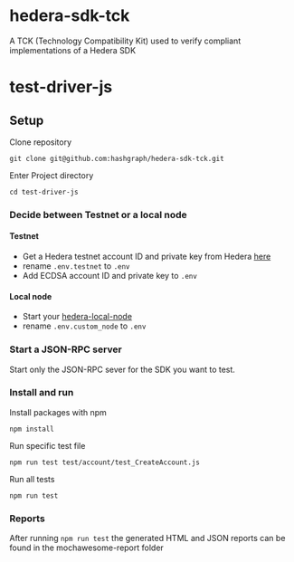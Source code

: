 # hedera-sdk-tck
A TCK (Technology Compatibility Kit) used to verify compliant implementations of
a Hedera SDK

# test-driver-js

## Setup

Clone repository

    git clone git@github.com:hashgraph/hedera-sdk-tck.git

Enter Project directory

    cd test-driver-js


### Decide between Testnet or a local node

#### Testnet
* Get a Hedera testnet account ID and private key from Hedera [here](https://portal.hedera.com/register)
* rename `.env.testnet` to `.env`
* Add ECDSA account ID and private key to `.env`

#### Local node
* Start your [hedera-local-node](https://github.com/hashgraph/hedera-local-node)
* rename `.env.custom_node` to `.env`

### Start a JSON-RPC server

Start only the JSON-RPC sever for the SDK you want to test.

### Install and run

Install packages with npm

    npm install


Run specific test file

    npm run test test/account/test_CreateAccount.js

Run all tests

    npm run test


### Reports
After running `npm run test` the generated HTML and JSON reports can be found in the mochawesome-report folder